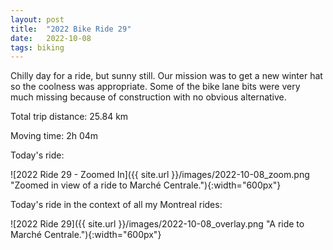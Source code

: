 ```yaml
---
layout: post
title:  "2022 Bike Ride 29"
date:   2022-10-08
tags: biking
---
```


Chilly day for a ride, but sunny still. Our mission was to get a new winter hat so the coolness was appropriate. Some of the bike lane bits were very much missing because of construction with no obvious alternative.

Total trip distance: 25.84 km

Moving time: 2h 04m

Today's ride:

![2022 Ride 29 - Zoomed In]({{ site.url }}/images/2022-10-08_zoom.png "Zoomed in view of a ride  to Marché Centrale."){:width="600px"}

Today's ride in the context of all my Montreal rides:

![2022 Ride 29]({{ site.url }}/images/2022-10-08_overlay.png "A ride to Marché Centrale."){:width="600px"}
